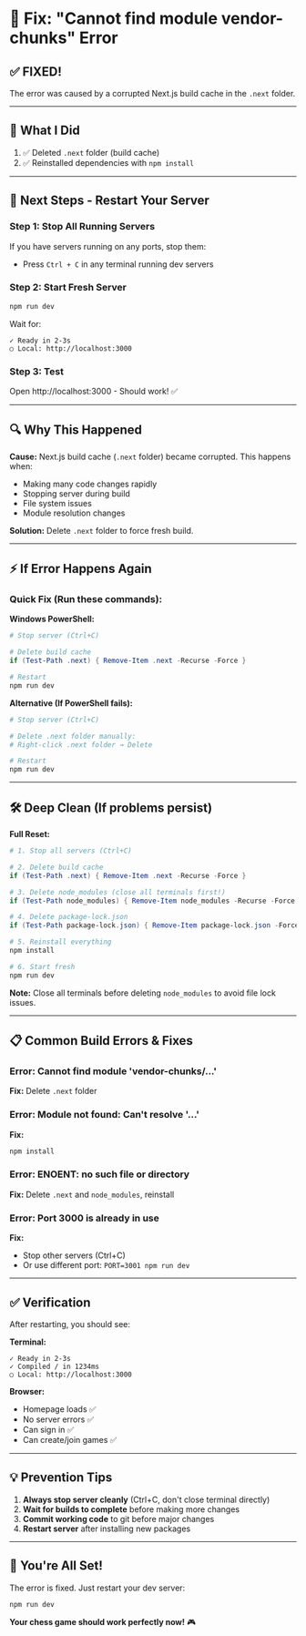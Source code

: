 # 🔧 Fix: "Cannot find module vendor-chunks" Error

## ✅ FIXED!

The error was caused by a corrupted Next.js build cache in the `.next` folder.

---

## 🎯 What I Did

1. ✅ Deleted `.next` folder (build cache)
2. ✅ Reinstalled dependencies with `npm install`

---

## 🚀 Next Steps - Restart Your Server

### **Step 1: Stop All Running Servers**

If you have servers running on any ports, stop them:
- Press `Ctrl + C` in any terminal running dev servers

### **Step 2: Start Fresh Server**

```bash
npm run dev
```

Wait for:
```
✓ Ready in 2-3s
○ Local: http://localhost:3000
```

### **Step 3: Test**

Open http://localhost:3000 - Should work! ✅

---

## 🔍 Why This Happened

**Cause:** Next.js build cache (`.next` folder) became corrupted. This happens when:
- Making many code changes rapidly
- Stopping server during build
- File system issues
- Module resolution changes

**Solution:** Delete `.next` folder to force fresh build.

---

## ⚡ If Error Happens Again

### **Quick Fix (Run these commands):**

**Windows PowerShell:**
```powershell
# Stop server (Ctrl+C)

# Delete build cache
if (Test-Path .next) { Remove-Item .next -Recurse -Force }

# Restart
npm run dev
```

**Alternative (If PowerShell fails):**
```bash
# Stop server (Ctrl+C)

# Delete .next folder manually:
# Right-click .next folder → Delete

# Restart
npm run dev
```

---

## 🛠️ Deep Clean (If problems persist)

**Full Reset:**
```powershell
# 1. Stop all servers (Ctrl+C)

# 2. Delete build cache
if (Test-Path .next) { Remove-Item .next -Recurse -Force }

# 3. Delete node_modules (close all terminals first!)
if (Test-Path node_modules) { Remove-Item node_modules -Recurse -Force }

# 4. Delete package-lock.json
if (Test-Path package-lock.json) { Remove-Item package-lock.json -Force }

# 5. Reinstall everything
npm install

# 6. Start fresh
npm run dev
```

**Note:** Close all terminals before deleting `node_modules` to avoid file lock issues.

---

## 📋 Common Build Errors & Fixes

### **Error: Cannot find module 'vendor-chunks/...'**
**Fix:** Delete `.next` folder

### **Error: Module not found: Can't resolve '...'**
**Fix:** 
```bash
npm install
```

### **Error: ENOENT: no such file or directory**
**Fix:** Delete `.next` and `node_modules`, reinstall

### **Error: Port 3000 is already in use**
**Fix:** 
- Stop other servers (Ctrl+C)
- Or use different port: `PORT=3001 npm run dev`

---

## ✅ Verification

After restarting, you should see:

**Terminal:**
```
✓ Ready in 2-3s
✓ Compiled / in 1234ms
○ Local: http://localhost:3000
```

**Browser:**
- Homepage loads ✅
- No server errors ✅
- Can sign in ✅
- Can create/join games ✅

---

## 💡 Prevention Tips

1. **Always stop server cleanly** (Ctrl+C, don't close terminal directly)
2. **Wait for builds to complete** before making more changes
3. **Commit working code** to git before major changes
4. **Restart server** after installing new packages

---

## 🚀 You're All Set!

The error is fixed. Just restart your dev server:

```bash
npm run dev
```

**Your chess game should work perfectly now!** 🎮
